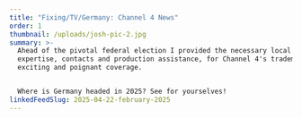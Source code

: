 ```yaml
---
title: "Fixing/TV/Germany: Channel 4 News"
order: 1
thumbnail: /uploads/josh-pic-2.jpg
summary: >-
  Ahead of the pivotal federal election I provided the necessary local
  expertise, contacts and production assistance, for Channel 4's trademark
  exciting and poignant coverage.


  Where is Germany headed in 2025? See for yourselves!
linkedFeedSlug: 2025-04-22-february-2025
---
```

